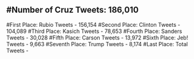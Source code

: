 #Number of Cruz Tweets: 186,010
---
#First Place: Rubio Tweets - 156,154
#Second Place: Clinton Tweets - 104,089
#Third Place: Kasich Tweets - 78,653
#Fourth Place: Sanders Tweets - 30,028
#Fifth Place: Carson Tweets - 13,972
#Sixth Place: Jeb! Tweets - 9,663
#Seventh Place: Trump Tweets - 8,174
#Last Place: Total Tweets -  
